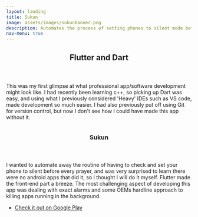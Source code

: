 ```yaml
---
layout: landing
title: Sukun
image: assets/images/sukunbanner.png
description: Automates the process of setting phones to silent mode before prayers
nav-menu: true
---
```


<!-- Main -->
<div id="main">

<!-- One -->
<section id="one">
	<div class="inner">
		<header class="major">
			<h2>Flutter and Dart</h2>
		</header>
		<p>This was my first glimpse at what professional app/software development might look like. I had recently been learning c++, so picking up Dart was easy, and using what I previously considered 'Heavy' IDEs such as VS code, made development so much easier. I had also previously put off using Git for version control, but now I don't see how I could have made this app without it. </p>
	</div>
</section>

<!-- Two -->
<section id="two" class="spotlights">
	<section>
		<img src="{% link assets/images/prayer_time_silencer.png %}" alt="" data-position="center center" />
		<div class="content">
			<div class="inner">
				<header class="major">
					<h3>Sukun</h3>
				</header>
				<p>I wanted to automate away the routine of having to check and set your phone to silent before every prayer, and was very surprised to learn there were no android apps that did it, so I thought I will do it myself. Flutter made the front-end part a breeze. The most challenging aspect of developing this app was dealing with exact alarms and some OEMs hardline approach to killing apps running in the background.</p>
				<ul class="actions">
					<li><a href="https://play.google.com/store/apps/details?id=org.ahmedhinai.prayer_time_silencer" class="button">Check it out on Google Play</a></li>
				</ul>
			</div>
		</div>
	</section>
